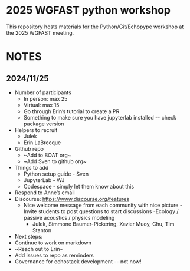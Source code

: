 # 2025 WGFAST python workshop

This repository hosts materials for the Python/Git/Echopype workshop at the 2025 WGFAST meeting.


# NOTES

## 2024/11/25  
- Number of participants 
  - In person: max 25
  - Virtual: max 15
  - Go through Erin’s tutorial to create a PR
  - Something to make sure you have jupyterlab installed -- check package version
- Helpers to recruit
  - Julek
  - Erin LaBrecque
- Github repo
  - ~Add to BOAT org~
  - ~Add Sven to github org~
- Things to add
  - Python setup guide - Sven
  - JupyterLab - WJ
  - Codespace - simply let them know about this
- Respond to Anne’s email
- Discourse: https://www.discourse.org/features 
    - Nice welcome message from each community with nice picture
    -Invite students to post questions to start discussions
    -Ecology / passive acoustics / physics modeling
      - Julek, Simmone Baumer-Pickering, Xavier Muoy, Chu, Tim Stanton
- Next steps:
- Continue to work on markdown
- ~Reach out to Erin~
- Add issues to repo as reminders
- Governance for echostack development -- not now!

